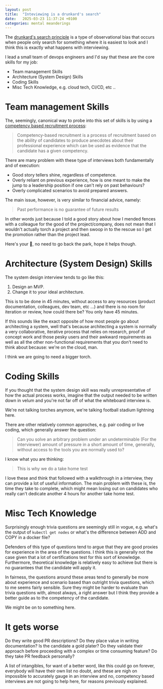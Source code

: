 ```yaml
---
layout: post
title:  "Inteviewing is a drunkard's search"
date:   2025-03-23 11:37:24 +0100
categories: mental meanderings
---
```


The [drunkard's search principle](https://en.wikipedia.org/wiki/Streetlight_effect) is a type of observational bias that occurs when people only search for something where it is easiest to look and I think this is exactly what happens with interviewing.

I lead a small team of devops engineers and I'd say that these are the core skills for my job:

- Team management Skills
- Architecture (System Design) Skills
- Coding Skills
- Misc Tech Knowledge, e.g. cloud tech, CI/CD, etc .. 

# Team management Skills

The, seemingly, canonical way to probe into this set of skills is by using a [competency based recruitment process](https://en.wikipedia.org/wiki/Competency-based_recruitment): 

> Competency-based recruitment is a process of recruitment based on the ability of candidates to produce anecdotes about their professional experience which can be used as evidence that the candidate has a given competency. 

There are many problem with these type of interviews both fundamentally and of execution:

- Good story tellers shine, regardless of competence.
- Overly reliant on previous experience, how is one meant to make the jump to a leadership position if one can't rely on past behaviours?
- Overly complicated scenarios to avoid prepared answers.

The main issue, however, is very similar to financial advice, namely:  

> Past performance is no guarantee of future results

In other words just because I told a good story about how I mended fences with a colleague for the good of the project/company, does not mean that I wouldn't actually torch a project and then swoop in to the rescue so I get the promotion rather than the project lead.

Here's your 🔦, no need to go back the park, hope it helps though.

# Architecture (System Design) Skills

The system design interview tends to go like this:

1. Design an MVP.
2. Change it to your ideal architecture.

This is to be done in 45 minutes, without access to any resources (product documentation, colleagues, dev team, etc ...) and there is no room for iteration or review, how could there be? You only have 45 minutes.

If this sounds like the exact opposite of how most people go about architecting a system, well that's because architecting a system is normally a very collaborative, iterative process that relies on research, proof of concept work and those pesky users and their awkward requirements as well as all the other non-functional requirements that you don't need to think about because: we're on the cloud, man.

I think we are going to need a bigger torch.

# Coding Skills

If you thought that the system design skill was really unrepresentative of how the actual process works, imagine that the output needed to be written down in velum and you're not far off of what the whiteboard interview is.

We're not talking torches anymore, we're talking football stadium lightning here.

There are other relatively common approches, e.g. pair coding or live coding, which generally answer the question: 

> Can you solve an arbitrary problem under an undeterminable (For the interviewer) amount of pressure in a short amount of time, generally, without access to the tools you are normally used to?

I know what you are thinking:

> This is why we do a take home test

I love these and think that followed with a walkthrough in a interview, they can provide a lot of useful information.  The main problem with these is, the time they take to complete, which might mean losing out on candidates who really can't dedicate another 4 hours for another take home test.

# Misc Tech Knowledge

Surprisingly enough trivia questions are seemingly still in vogue, e.g. what's the output of ```kubectl get nodes``` or what's the difference between ADD and COPY in a docker file?

Defenders of this type of questions tend to argue that they are good proxies for experience in the area of the questions. I think this is generally not the case given that a lot of certifications test for this sort of knowledge. Furthermore, theoretical knowledge is relatively easy to achieve but there is no guarantees that the candidate will apply it.

In fairness, the questions around these areas tend to generally be more about experience and scenario based than outright trivia questions, which to me seems fairly sensible. Sure they might be harder to evaluate than trivia questions with, almost always, a right answer but I think they provide a better guide as to the competency of the candidate.

We might be on to something here.

# It gets worse

Do they write good PR descriptions? Do they place value in writing documentation?  Is the candidate a gold plater? Do they validate their approach before proceeding with a complex or time consuming feature?  Do they take PR feedback personally?

A list of intangibles, for want of a better word, like this could go on forever, everybody will have their own list no doubt, and these are nigh on impossible to accurately gauge in an interview and no, competency based interviews are not going to help here, for reasons previously explained. 